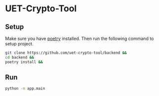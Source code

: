 # UET-Crypto-Tool
## Setup
Make sure you have [poetry](https://python-poetry.org/docs/) installed. Then run the following command to setup project.
```sh
git clone https://github.com/uet-crypto-tool/backend &&
cd backend &&
poetry install &&
```
## Run
```sh
python -m app.main
```

